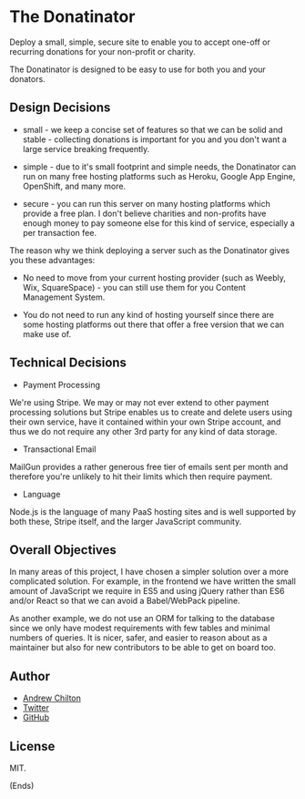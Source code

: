 # The Donatinator #

Deploy a small, simple, secure site to enable you to accept one-off or recurring donations for your non-profit or
charity.

The Donatinator is designed to be easy to use for both you and your donators.

## Design Decisions ##

* small - we keep a concise set of features so that we can be solid and stable - collecting donations is important for
  you and you don't want a large service breaking frequently.

* simple - due to it's small footprint and simple needs, the Donatinator can run on many free hosting platforms such as
  Heroku, Google App Engine, OpenShift, and many more.

* secure - you can run this server on many hosting platforms which provide a free plan. I don't believe charities and
  non-profits have enough money to pay someone else for this kind of service, especially a per transaction fee.

The reason why we think deploying a server such as the Donatinator gives you these advantages:

* No need to move from your current hosting provider (such as Weebly, Wix, SquareSpace) - you can still use them for
  you Content Management System.

* You do not need to run any kind of hosting yourself since there are some hosting platforms out there that offer
  a free version that we can make use of.

## Technical Decisions ##

- Payment Processing

We're using Stripe. We may or may not ever extend to other payment processing solutions but Stripe enables us to create
and delete users using their own service, have it contained within your own Stripe account, and thus we do not require
any other 3rd party for any kind of data storage.

- Transactional Email

MailGun provides a rather generous free tier of emails sent per month and therefore you're unlikely to hit their limits
which then require payment.

- Language

Node.js is the language of many PaaS hosting sites and is well supported by both these, Stripe itself, and the larger
JavaScript community.

## Overall Objectives ##

In many areas of this project, I have chosen a simpler solution over a more complicated solution. For example, in the
frontend we have written the small amount of JavaScript we require in ES5 and using jQuery rather than ES6 and/or React
so that we can avoid a Babel/WebPack pipeline.

As another example, we do not use an ORM for talking to the database since we only have modest requirements with few
tables and minimal numbers of queries. It is nicer, safer, and easier to reason about as a maintainer but also for new
contributors to be able to get on board too.

## Author ##

* [Andrew Chilton](https://chilts.org)
* [Twitter](https://twitter.com/andychilton)
* [GitHub](https://github.com/chilts)

## License ##

MIT.

(Ends)

